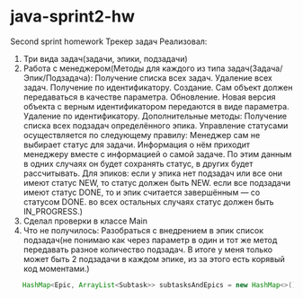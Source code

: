 # java-sprint2-hw
Second sprint homework
Трекер задач
Реализовал:
1. Три вида задач(задачи, эпики, подзадачи)
2. Работа с менеджером(Методы для каждого из типа задач(Задача/Эпик/Подзадача):
   Получение списка всех задач.
   Удаление всех задач.
   Получение по идентификатору.
   Создание. Сам объект должен передаваться в качестве параметра.
   Обновление. Новая версия объекта с верным идентификатором передаются в виде параметра.
   Удаление по идентификатору.
   Дополнительные методы:
   Получение списка всех подзадач определённого эпика.
   Управление статусами осуществляется по следующему правилу:
   Менеджер сам не выбирает статус для задачи. Информация о нём приходит менеджеру вместе с информацией о самой задаче. 
   По этим данным в одних случаях он будет сохранять статус, в других будет рассчитывать.
   Для эпиков:
   если у эпика нет подзадач или все они имеют статус NEW, то статус должен быть NEW.
   если все подзадачи имеют статус DONE, то и эпик считается завершённым — со статусом DONE.
   во всех остальных случаях статус должен быть IN_PROGRESS.)
3. Сделал проверки в классе Main
4. Что не получилось: Разобраться с внедрением в эпик список подзадач(не понимаю как через параметр в один и тот же метод 
   передавать разное количество подзадач. В итоге у меня только может быть 2 подзадачи в каждом эпике,
   из за этого есть корявый код моментами.)
```java
   HashMap<Epic, ArrayList<Subtask>> subtasksAndEpics = new HashMap<>();
```
